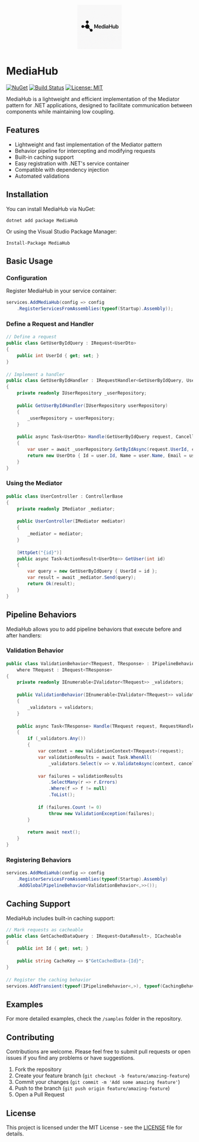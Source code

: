 <p align="center">
  <img src="https://github.com/miguelbtcode/MediaHub/blob/v1.0.6.2/resources/mediahub-logo.png" alt="MediaHub logo" width="120"/>
</p>

# MediaHub

[![NuGet](https://img.shields.io/nuget/v/MediaHub.svg)](https://www.nuget.org/packages/MediaHub/)
[![Build Status](https://github.com/miguelbtcode/MediaHub/workflows/build/badge.svg)](https://github.com/miguelbtcode/MediaHub/actions)
[![License: MIT](https://img.shields.io/badge/License-MIT-yellow.svg)](https://opensource.org/licenses/MIT)

MediaHub is a lightweight and efficient implementation of the Mediator pattern for .NET applications, designed to facilitate communication between components while maintaining low coupling.

## Features

- Lightweight and fast implementation of the Mediator pattern
- Behavior pipeline for intercepting and modifying requests
- Built-in caching support
- Easy registration with .NET's service container
- Compatible with dependency injection
- Automated validations

## Installation

You can install MediaHub via NuGet:

```
dotnet add package MediaHub
```

Or using the Visual Studio Package Manager:

```
Install-Package MediaHub
```

## Basic Usage

### Configuration

Register MediaHub in your service container:

```csharp
services.AddMediaHub(config => config
    .RegisterServicesFromAssemblies(typeof(Startup).Assembly));
```

### Define a Request and Handler

```csharp
// Define a request
public class GetUserByIdQuery : IRequest<UserDto>
{
    public int UserId { get; set; }
}

// Implement a handler
public class GetUserByIdHandler : IRequestHandler<GetUserByIdQuery, UserDto>
{
    private readonly IUserRepository _userRepository;

    public GetUserByIdHandler(IUserRepository userRepository)
    {
        _userRepository = userRepository;
    }

    public async Task<UserDto> Handle(GetUserByIdQuery request, CancellationToken cancellationToken)
    {
        var user = await _userRepository.GetByIdAsync(request.UserId, cancellationToken);
        return new UserDto { Id = user.Id, Name = user.Name, Email = user.Email };
    }
}
```

### Using the Mediator

```csharp
public class UserController : ControllerBase
{
    private readonly IMediator _mediator;

    public UserController(IMediator mediator)
    {
        _mediator = mediator;
    }

    [HttpGet("{id}")]
    public async Task<ActionResult<UserDto>> GetUser(int id)
    {
        var query = new GetUserByIdQuery { UserId = id };
        var result = await _mediator.Send(query);
        return Ok(result);
    }
}
```

## Pipeline Behaviors

MediaHub allows you to add pipeline behaviors that execute before and after handlers:

### Validation Behavior

```csharp
public class ValidationBehavior<TRequest, TResponse> : IPipelineBehavior<TRequest, TResponse>
    where TRequest : IRequest<TResponse>
{
    private readonly IEnumerable<IValidator<TRequest>> _validators;

    public ValidationBehavior(IEnumerable<IValidator<TRequest>> validators)
    {
        _validators = validators;
    }

    public async Task<TResponse> Handle(TRequest request, RequestHandlerDelegate<TResponse> next, CancellationToken cancellationToken)
    {
        if (_validators.Any())
        {
            var context = new ValidationContext<TRequest>(request);
            var validationResults = await Task.WhenAll(
                _validators.Select(v => v.ValidateAsync(context, cancellationToken)));
            
            var failures = validationResults
                .SelectMany(r => r.Errors)
                .Where(f => f != null)
                .ToList();

            if (failures.Count != 0)
                throw new ValidationException(failures);
        }

        return await next();
    }
}
```

### Registering Behaviors

```csharp
services.AddMediaHub(config => config
    .RegisterServicesFromAssemblies(typeof(Startup).Assembly)
    .AddGlobalPipelineBehavior<ValidationBehavior<,>>());
```

## Caching Support

MediaHub includes built-in caching support:

```csharp
// Mark requests as cacheable
public class GetCachedDataQuery : IRequest<DataResult>, ICacheable
{
    public int Id { get; set; }
    
    public string CacheKey => $"GetCachedData-{Id}";
}

// Register the caching behavior
services.AddTransient(typeof(IPipelineBehavior<,>), typeof(CachingBehavior<,>));
```

## Examples

For more detailed examples, check the `/samples` folder in the repository.

## Contributing

Contributions are welcome. Please feel free to submit pull requests or open issues if you find any problems or have suggestions.

1. Fork the repository
2. Create your feature branch (`git checkout -b feature/amazing-feature`)
3. Commit your changes (`git commit -m 'Add some amazing feature'`)
4. Push to the branch (`git push origin feature/amazing-feature`)
5. Open a Pull Request

## License

This project is licensed under the MIT License - see the [LICENSE](LICENSE) file for details.